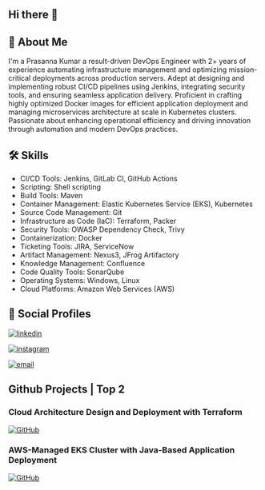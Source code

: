 ## Hi there 👋

## 🚀 About Me
I'm a Prasanna Kumar a result-driven DevOps Engineer with 2+ years of experience automating infrastructure management and optimizing mission-critical deployments across production servers. Adept at designing and implementing robust CI/CD pipelines using Jenkins, integrating security tools, and ensuring seamless application delivery. Proficient in crafting highly optimized Docker images for efficient application deployment and managing microservices architecture at scale in Kubernetes clusters. Passionate about enhancing operational efficiency and driving innovation through automation and modern DevOps practices.


## 🛠 Skills

* CI/CD Tools: Jenkins, GitLab CI, GitHub Actions
* Scripting: Shell scripting
* Build Tools: Maven
* Container Management: Elastic Kubernetes Service (EKS), Kubernetes
* Source Code Management: Git
* Infrastructure as Code (IaC): Terraform, Packer
* Security Tools: OWASP Dependency Check, Trivy
* Containerization: Docker
* Ticketing Tools: JIRA, ServiceNow
* Artifact Management: Nexus3, JFrog Artifactory
* Knowledge Management: Confluence
* Code Quality Tools: SonarQube
* Operating Systems: Windows, Linux
* Cloud Platforms: Amazon Web Services (AWS)


## 🔗 Social Profiles

[![linkedin](https://img.shields.io/badge/linkedin-0A66C2?style=for-the-badge&logo=linkedin&logoColor=white)](https://www.linkedin.com/in/prasanna-kumar-singanamalla/)

[![instagram](https://img.shields.io/badge/instagram-E4405F?style=for-the-badge&logo=instagram&logoColor=white)](https://www.instagram.com/your_instagram_handle/)

[![email](https://img.shields.io/badge/email-D14836?style=for-the-badge&logo=gmail&logoColor=white)](mailto:prasannakumarsinganamalla@gmail.com
)


## Github Projects | Top 2

### Cloud Architecture Design and Deployment with Terraform
[![GitHub](https://img.shields.io/badge/github-181717?style=for-the-badge&logo=github&logoColor=white)](https://github.com/spkumar17/about_Project2.git)

### AWS-Managed EKS Cluster with Java-Based Application Deployment
[![GitHub](https://img.shields.io/badge/github-181717?style=for-the-badge&logo=github&logoColor=white)](https://github.com/spkumar17/about_project1.git)



